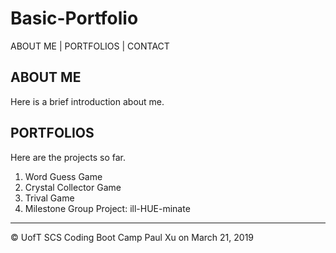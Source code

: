 # Basic-Portfolio

ABOUT ME | PORTFOLIOS | CONTACT

## ABOUT ME

Here is a brief introduction about me. 

## PORTFOLIOS

Here are the projects so far. 

  1. Word Guess Game
  2. Crystal Collector Game
  3. Trival Game
  4. Milestone Group Project: ill-HUE-minate
  
  


____________________
&copy; UofT SCS Coding Boot Camp Paul Xu on March 21, 2019
